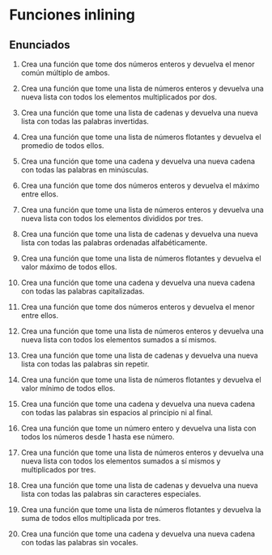 # Funciones inlining

## Enunciados

1. Crea una función que tome dos números enteros y devuelva el menor común múltiplo de ambos.

2. Crea una función que tome una lista de números enteros y devuelva una nueva lista con todos los elementos multiplicados por dos.
3. Crea una función que tome una lista de cadenas y devuelva una nueva lista con todas las palabras invertidas.
4. Crea una función que tome una lista de números flotantes y devuelva el promedio de todos ellos.
5. Crea una función que tome una cadena y devuelva una nueva cadena con todas las palabras en minúsculas.
6. Crea una función que tome dos números enteros y devuelva el máximo entre ellos.
7. Crea una función que tome una lista de números enteros y devuelva una nueva lista con todos los elementos divididos por tres.
8. Crea una función que tome una lista de cadenas y devuelva una nueva lista con todas las palabras ordenadas alfabéticamente.
9. Crea una función que tome una lista de números flotantes y devuelva el valor máximo de todos ellos.
10. Crea una función que tome una cadena y devuelva una nueva cadena con todas las palabras capitalizadas.
11. Crea una función que tome dos números enteros y devuelva el menor entre ellos.
12. Crea una función que tome una lista de números enteros y devuelva una nueva lista con todos los elementos sumados a sí mismos.
13. Crea una función que tome una lista de cadenas y devuelva una nueva lista con todas las palabras sin repetir.
14. Crea una función que tome una lista de números flotantes y devuelva el valor mínimo de todos ellos.
15. Crea una función que tome una cadena y devuelva una nueva cadena con todas las palabras sin espacios al principio ni al final.
16. Crea una función que tome un número entero y devuelva una lista con todos los números desde 1 hasta ese número.
17. Crea una función que tome una lista de números enteros y devuelva una nueva lista con todos los elementos sumados a sí mismos y multiplicados por tres.
18. Crea una función que tome una lista de cadenas y devuelva una nueva lista con todas las palabras sin caracteres especiales.
19. Crea una función que tome una lista de números flotantes y devuelva la suma de todos ellos multiplicada por tres.
20. Crea una función que tome una cadena y devuelva una nueva cadena con todas las palabras sin vocales.
